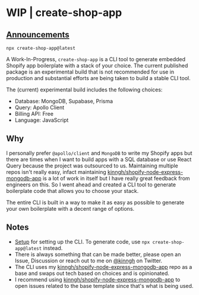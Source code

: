 # WIP | create-shop-app

## [Announcements](https://github.com/kinngh/create-shop-app/discussions/4)

`npx create-shop-app@latest`

A Work-In-Progress, `create-shop-app` is a CLI tool to generate embedded Shopify app boilerplate with a stack of your choice. The current published package is an experimental build that is not recommended for use in production and substantial efforts are being taken to build a stable CLI tool.

The (current) experimental build includes the following choices:

- Database: MongoDB, Supabase, Prisma
- Query: Apollo Client
- Billing API: Free
- Language: JavaScript

## Why

I personally prefer `@apollo/client` and `MongoDB` to write my Shopify apps but there are times when I want to build apps with a SQL database or use React Query because the project was outsourced to us. Maintaining multiple repos isn't really easy, infact maintaining [kinngh/shopify-node-express-mongodb-app](http://github.com/kinngh/shopify-node-express-mongodb-app) is a lot of work in itself but I have really great feedback from engineers on this. So I went ahead and created a CLI tool to generate boilerplate code that allows you to choose your stack.

The entire CLI is built in a way to make it as easy as possible to generate your own boilerplate with a decent range of options.

## Notes

- [Setup](./SETUP.md) for setting up the CLI. To generate code, use `npx create-shop-app@latest` instead.
- There is always something that can be made better, please open an Issue, Discussion or reach out to me on [@kinngh](https://twitter.com/kinngh) on Twitter.
- The CLI uses my [kinngh/shopify-node-express-mongodb-app](http://github.com/kinngh/shopify-node-express-mongodb-app) repo as a base and swaps out tech based on choices and is opinionated.
- I recommend using [kinngh/shopify-node-express-mongodb-app](http://github.com/kinngh/shopify-node-express-mongodb-app) to open issues related to the base template since that's what is being used.
